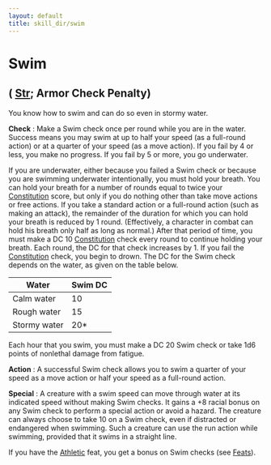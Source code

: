 ```yaml
---
layout: default
title: skill_dir/swim
---
```

# Swim

## ( [Str](../gettingStarted#_strength); Armor Check Penalty)

You know how to swim and can do so even in stormy water.

**Check** : Make a Swim check once per round while you are in the water. Success means you may swim at up to half your speed (as a full-round action) or at a quarter of your speed (as a move action). If you fail by 4 or less, you make no progress. If you fail by 5 or more, you go underwater.

If you are underwater, either because you failed a Swim check or because you are swimming underwater intentionally, you must hold your breath. You can hold your breath for a number of rounds equal to twice your [Constitution](../gettingStarted#_constitution) score, but only if you do nothing other than take move actions or free actions. If you take a standard action or a full-round action (such as making an attack), the remainder of the duration for which you can hold your breath is reduced by 1 round. (Effectively, a character in combat can hold his breath only half as long as normal.) After that period of time, you must make a DC 10 [Constitution](../gettingStarted#_constitution) check every round to continue holding your breath. Each round, the DC for that check increases by 1. If you fail the [Constitution](../gettingStarted#_constitution) check, you begin to drown. The DC for the Swim check depends on the water, as given on the table below.

| Water | Swim DC |
| --- | --- |
| Calm water | 10 |
| Rough water | 15 |
| Stormy water | 20\* |

Each hour that you swim, you must make a DC 20 Swim check or take 1d6 points of nonlethal damage from fatigue.

**Action** : A successful Swim check allows you to swim a quarter of your speed as a move action or half your speed as a full-round action.

**Special** : A creature with a swim speed can move through water at its indicated speed without making Swim checks. It gains a +8 racial bonus on any Swim check to perform a special action or avoid a hazard. The creature can always choose to take 10 on a Swim check, even if distracted or endangered when swimming. Such a creature can use the run action while swimming, provided that it swims in a straight line.

If you have the [Athletic](../feats#_athletic) feat, you get a bonus on Swim checks (see [Feats](../feats)).

